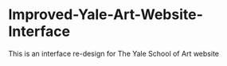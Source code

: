 # Improved-Yale-Art-Website-Interface
This is an interface re-design for The Yale School of Art website
